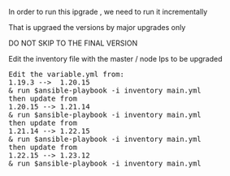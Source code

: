 In order to run this ipgrade , we need to run it incrementally 

That is upgraed the versions by major upgrades only

DO NOT SKIP TO THE FINAL VERSION 

Edit the inventory file with the master / node Ips to be upgraded

<pre>
Edit the variable.yml from: 
1.19.3 -->  1.20.15 
& run $ansible-playbook -i inventory main.yml 
then update from 
1.20.15 --> 1.21.14
& run $ansible-playbook -i inventory main.yml
then update from 
1.21.14 --> 1.22.15
& run $ansible-playbook -i inventory main.yml
then update from
1.22.15 --> 1.23.12
& run $ansible-playbook -i inventory main.yml
</pre>
